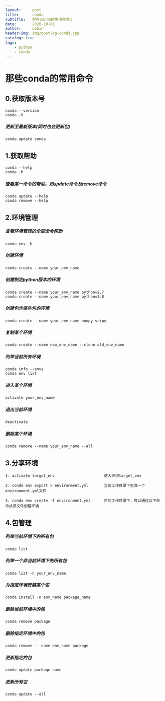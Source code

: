 ```yaml
---
layout:     post                    
title:      conda        
subtitle:   那些conda的常用命令👻
date:       2020-10-01            
author:     Lebin                     
header-img: img/post-bg-conda.jpg
catalog: true                       
tags:             
    - python                  
    - conda
---
```


# 那些conda的常用命令

## 0.获取版本号
```
conda --version
conda -V
```

##### 更新至最新版本(同时也会更新包)
```
conda update conda
```

## 1.获取帮助
```
conda --help
conda -h
```

##### 查看某一命令的帮助，如update命令及remove命令
```
conda update --help
conda remove --help
```

## 2.环境管理

##### 查看环境管理的全部命令帮助
```
conda env -h
```

##### 创建环境
```
conda create --name your_env_name
```

##### 创建制定python版本的环境
```
conda create --name your_env_name python=2.7
conda create --name your_env_name python=3.8
```
##### 创建包含某些包的环境
```
conda create --name your_env_name numpy scipy
```

##### 复制某个环境
```
conda create --name new_env_name --clone old_env_name 
```

##### 列举当前所有环境
```
conda info --envs
conda env list
```

##### 进入某个环境
```
activate your_env_name
```

##### 退出当前环境
```
deactivate 
```

##### 删除某个环境
```
conda remove --name your_env_name --all
```

## 3.分享环境
```
1. activate target_env                      进入环境target_env     

2. conda env export > environment.yml       当前工作目录下生成一个environment.yml文件     

3. conda env create -f environment.yml      目的工作目录下，可以通过以下命令从该文件创建环境       
```

## 4.包管理

##### 列举当前环境下的所有包
```
conda list
```

##### 列举一个非当前环境下的所有包
```
conda list -n your_env_name
```

##### 为指定环境安装某个包
```
conda install -n env_name package_name
```

##### 删除当前环境中的包
```
conda remove package
```

##### 删除指定环境中的包
```
conda remove -- name env_name package
```

##### 更新指定的包
```
conda update package_name
```

##### 更新所有包
```
conda update --all
```